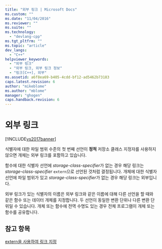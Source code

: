 ```yaml
---
title: "외부 링크 | Microsoft Docs"
ms.custom: ""
ms.date: "11/04/2016"
ms.reviewer: ""
ms.suite: ""
ms.technology: 
  - "devlang-cpp"
ms.tgt_pltfrm: ""
ms.topic: "article"
dev_langs: 
  - "C++"
helpviewer_keywords: 
  - "외부 링크"
  - "외부 링크, 외부 링크 정보"
  - "링크[C++], 외부"
ms.assetid: a6f8ea69-b405-4cdd-bf12-ad5462b73183
caps.latest.revision: 6
author: "mikeblome"
ms.author: "mblome"
manager: "ghogen"
caps.handback.revision: 6
---
```

# 외부 링크
[!INCLUDE[vs2017banner](../assembler/inline/includes/vs2017banner.md)]

식별자에 대한 파일 범위 수준의 첫 번째 선언이 **정적** 저장소 클래스 지정자를 사용하지 않으면 개체는 외부 링크를 포함하고 있습니다.  
  
 함수에 대한 식별자 선언에 *storage\-class\-specifier*가 없는 경우 해당 링크는 *storage\-class\-specifier* `extern`으로 선언된 것처럼 결정됩니다.  개체에 대한 식별자 선언에 파일 범위가 있고 *storage\-class\-specifier*가 없는 경우 해당 링크는 외부입니다.  
  
 외부 링크가 있는 식별자의 이름은 외부 링크와 같은 이름에 대해 다른 선언을 할 때와 같은 함수 또는 데이터 개체를 지정합니다.  두 선언이 동일한 변환 단위나 다른 변환 단위일 수 있습니다.  개체 또는 함수에 전역 수명도 있는 경우 전체 프로그램이 개체 또는 함수를 공유합니다.  
  
## 참고 항목  
 [extern을 사용하여 링크 지정](../cpp/using-extern-to-specify-linkage.md)